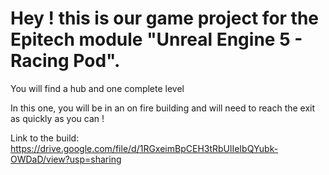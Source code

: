 # Hey ! this is our game project for the Epitech module "Unreal Engine 5 - Racing Pod".

You will find a hub and one complete level

In this one, you will be in an on fire building and will need to reach the exit as quickly as you can !

Link to the build: https://drive.google.com/file/d/1RGxeimBpCEH3tRbUlIeIbQYubk-OWDaD/view?usp=sharing
